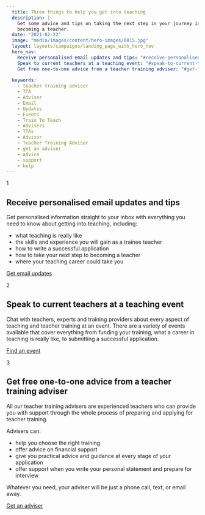```yaml
---
  title: Three things to help you get into teaching
  description: |-
    Get some advice and tips on taking the next step in your journey into
    becoming a teacher.
  date: "2021-02-22"
  image: "media/images/content/hero-images/0015.jpg"
  layout: layouts/campaigns/landing_page_with_hero_nav
  hero_nav:
    Receive personalised email updates and tips: "#receive-personalised-email-updates-and-tips"
    Speak to current teachers at a teaching event: "#speak-to-current-teachers-at-a-teaching-event"
    Get free one-to-one advice from a teacher training adviser: "#get-free-one-to-one-advice-from-a-teacher-training-adviser"
    
  keywords:
    - teacher training adviser
    - TTA
    - Adviser
    - Email
    - Updates
    - Events
    - Train To Teach
    - Advisers
    - TTAs
    - Advisor
    - Teacher Training Advisor
    - get an adviser
    - advice
    - support
    - help
---
```


<div id="receive-personalised-email-updates-and-tips" class="numbered-heading">
  <span class="pink-number">1</span>
  <h2>Receive personalised email updates and tips</h2>
</div>

Get personalised information straight to your inbox with everything you need to know about getting into teaching, including:

* what teaching is really like
* the skills and experience you will gain as a trainee teacher
* how to write a successful application
* how to take your next step to becoming a teacher
* where your teaching career could take you

<a class="button" href="/mailinglist/signup/name"><span>Get email updates</span></a>

<div id="speak-to-current-teachers-at-a-teaching-event" class="numbered-heading">
  <span class="pink-number">2</span>
  <h2>Speak to current teachers at a teaching event</h2>
</div>

Chat with teachers, experts and training providers about every aspect of teaching and teacher training at an event. There are a variety of events available that cover everything from funding your training, what a career in teaching is really like, to submitting a successful application.

<a class="button" href="/events"><span>Find an event</span></a>

<div id="get-free-one-to-one-advice-from-a-teacher-training-adviser" class="numbered-heading">
  <span class="pink-number">3</span>
  <h2>Get free one-to-one advice from a teacher training adviser</h2>
</div>

All our teacher training advisers are experienced teachers who can provide you with support through the whole process of preparing and applying for teacher training.

Advisers can:

* help you choose the right training
* offer advice on financial support
* give you practical advice and guidance at every stage of your application
* offer support when you write your personal statement and prepare for interview

Whatever you need, your adviser will be just a phone call, text, or email away.

<a class="button" href="/tta-service"><span>Get an adviser</span></a>

